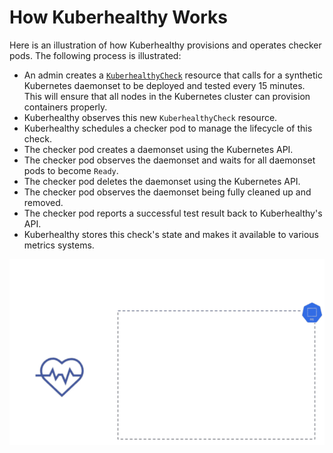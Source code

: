 # How Kuberhealthy Works

Here is an illustration of how Kuberhealthy provisions and operates checker pods. The following process is illustrated:

- An admin creates a [`KuberhealthyCheck`](CHECKS.md#khcheck-anatomy) resource that calls for a synthetic Kubernetes daemonset to be deployed and tested every 15 minutes. This will ensure that all nodes in the Kubernetes cluster can provision containers properly.
- Kuberhealthy observes this new `KuberhealthyCheck` resource.
- Kuberhealthy schedules a checker pod to manage the lifecycle of this check.
- The checker pod creates a daemonset using the Kubernetes API.
- The checker pod observes the daemonset and waits for all daemonset pods to become `Ready`.
- The checker pod deletes the daemonset using the Kubernetes API.
- The checker pod observes the daemonset being fully cleaned up and removed.
- The checker pod reports a successful test result back to Kuberhealthy's API.
- Kuberhealthy stores this check's state and makes it available to various metrics systems.

<img src="../assets/kh-ds-check.gif" alt="Kuberhealthy daemonset check illustration" />

